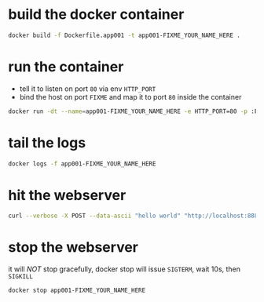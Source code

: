 # build the docker container

```bash
docker build -f Dockerfile.app001 -t app001-FIXME_YOUR_NAME_HERE .
```

# run the container

* tell it to listen on port `80` via env `HTTP_PORT`
* bind the host on port `FIXME` and map it to port `80` inside the container

```bash
docker run -dt --name=app001-FIXME_YOUR_NAME_HERE -e HTTP_PORT=80 -p :FIXME:80 app001-FIXME_YOUR_NAME_HERE
```

# tail the logs

```bash
docker logs -f app001-FIXME_YOUR_NAME_HERE
```

# hit the webserver

```bash
curl --verbose -X POST --data-ascii "hello world" "http://localhost:8888/some/path"
```

# stop the webserver

it will *NOT* stop gracefully, docker stop will issue `SIGTERM`, wait 10s, then `SIGKILL`

```bash
docker stop app001-FIXME_YOUR_NAME_HERE
```
